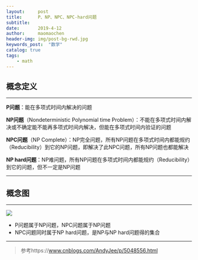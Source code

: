```yaml
---
layout:     post
title:      P、NP、NPC、NPC-hard问题
subtitle:   
date:       2019-4-12
author:     maomaochen
header-img: img/post-bg-rwd.jpg
keywords_post:  "数学"
catalog: true
tags:
    - math
---
```


## 概念定义  

---

**P问题**：能在多项式时间内解决的问题

**NP问题**（Nondeterministic Polynomial time Problem）：不能在多项式时间内解决或不确定能不能再多项式时间内解决，但能在多项式时间内验证的问题

**NPC问题**（NP Complete）：NP完全问题，所有NP问题在多项式时间内都能规约（Reducibility）到它的NP问题，即解决了此NPC问题，所有NP问题也都能解决

**NP hard问题**：NP难问题，所有NP问题在多项式时间内都能规约（Reducibility）到它的问题，但不一定是NP问题

---

## 概念图

---

![](https://raw.githubusercontent.com/maomaochen/imguse/master/2019-04-12-%E6%95%B0%E5%AD%A6NP%E9%97%AE%E9%A2%98/01.png)

+ P问题属于NP问题，NPC问题属于NP问题
+ NPC问题同时属于NP hard问题，是NP与NP hard问题得的集合

---

> 参考https://www.cnblogs.com/AndyJee/p/5048556.html



<br>